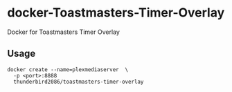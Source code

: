 # docker-Toastmasters-Timer-Overlay
Docker for Toastmasters Timer Overlay

## Usage
    docker create --name=plexmediaserver  \
      -p <port>:8888
      thunderbird2086/toastmasters-timer-overlay

